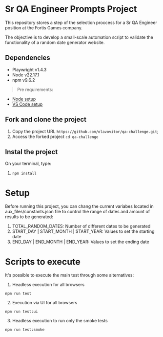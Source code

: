 # Sr QA Engineer Prompts Project

This repository stores a step of the selection proccess for a Sr QA Engineer position at the Fortis Games company.

The objective is to develop a small-scale automation script to validate the functionality of a random date generator website.

## Dependencies

- Playwright v1.4.3
- Node v22.17.1
- npm v9.6.2

> Pre requirements:

- [Node setup](https://nodejs.dev/en/learn/how-to-install-nodejs/)
- [VS Code setup](https://code.visualstudio.com/learn/get-started/basics)

## Fork and clone the project

1. Copy the project URL `https://github.com/olavovitor/qa-challenge.git`;
2. Access the forked project `cd qa-challenge`

## Instal the project

On your terminal, type:

1. `npm install`

# Setup

Before running this project, you can chang the current variabes located in aux_files/constants.json file to control the range of dates and amount of results to be generated:

1. TOTAL_RANDOM_DATES: Number of different dates to be generated
2. START_DAY | START_MONTH | START_YEAR: Values to set the starting date
5. END_DAY | END_MONTH | END_YEAR: Values to set the ending date

# Scripts to execute

It's possible to execute the main test through some alternatives:

1. Headless execution for all browsers

```
npm run test
```

2. Execution via UI for all browsers

```
npm run test:ui
```

3. Headless execution to run only the smoke tests

```
npm run test:smoke
```
